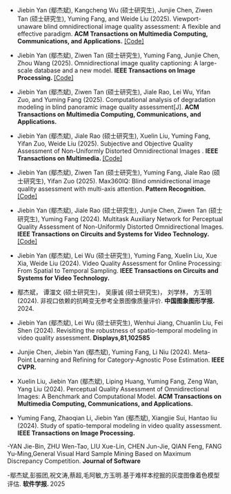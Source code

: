 - Jiebin Yan (鄢杰斌), Kangcheng Wu (硕士研究生), Junjie Chen, Ziwen Tan (硕士研究生), Yuming Fang, and Weide Liu (2025). Viewport-unaware blind omnidirectional image quality assessment: A flexible and effective paradigm. <strong>ACM Transactions on Multimedia Computing,
Communications, and Applications.</strong> [[Code]](https://github.com/KangchengWu/OIQA)

- Jiebin Yan (鄢杰斌), Ziwen Tan (硕士研究生), Yuming  Fang, Junjie Chen, Zhou Wang (2025). Omnidirectional image quality captioning: A large-scale database and a new model. <strong> IEEE Transactions on Image Processing. </strong> [[Code]](https://github.com/WenJuing/IQCaption360)

- Jiebin Yan (鄢杰斌), Ziwen Tan (硕士研究生), Jiale Rao, Lei Wu, Yifan Zuo, and Yuming Fang (2025). Computational analysis of degradation modeling in blind panoramic image quality assessment[J]. <strong>  ACM Transactions on Multimedia Computing, Communications, and
Applications. </strong> 

- Jiebin Yan (鄢杰斌), Jiale Rao (硕士研究生), Xuelin Liu, Yuming Fang, Yifan Zuo,  Weide Liu (2025). Subjective and Objective Quality Assessment of Non-Uniformly Distorted Omnidirectional Images . <strong> IEEE Transactions on Multimedia. </strong> [[Code]](https://github.com/RJL2000/OIQAND)

- Jiebin Yan (鄢杰斌), Ziwen Tan (硕士研究生), Yuming  Fang, Jiale Rao (硕士研究生), Yifan Zuo (2025). Max360IQ: Blind omnidirectional image quality assessment with multi-axis attention. <strong>Pattern Recognition. </strong> [[Code]](https://github.com/WenJuing/Max360IQ)


- Jiebin Yan (鄢杰斌), Jiale Rao (硕士研究生), Junjie Chen, Ziwen Tan (硕士研究生), Yuming  Fang (2024). Multitask Auxiliary Network for Perceptual Quality Assessment of Non-Uniformly Distorted Omnidirectional Images. <strong>IEEE Transactions on Circuits and Systems for Video Technology. </strong> [[Code]](https://github.com/RJL2000/MTAOIQA)

- Jiebin Yan (鄢杰斌), Lei Wu (硕士研究生), Yuming Fang, Xuelin Liu, Xue Xia, Weide Liu (2024).  Video Quality Assessment for Online Processing: From Spatial to Temporal Sampling. <strong> IEEE Transactions on Circuits and Systems for Video Technology.</strong>

- 鄢杰斌， 谭湽文 (硕士研究生)， 吴康诚 (硕士研究生)， 刘学林， 方玉明 (2024). 非视口依赖的抗畸变无参考全景图像质量评价. <strong>中国图象图形学报. </strong> 2024.
 
- Jiebin Yan (鄢杰斌), Lei Wu (硕士研究生), Wenhui Jiang, Chuanlin Liu, Fei Shen (2024). Revisiting the robustness of spatio-temporal modeling in video quality assessment. <strong>Displays,81,102585 </strong>

- Junjie Chen, Jiebin Yan (鄢杰斌), Yuming  Fang, Li Niu (2024). Meta-Point Learning and Refining for Category-Agnostic Pose Estimation. <strong>IEEE CVPR. </strong>

- Xuelin Liu, Jiebin Yan (鄢杰斌), Liping Huang, Yuming Fang, Zeng Wan, Yang Liu (2024). Perceptual Quality Assessment of Omnidirectional Images: A Benchmark and Computational Model.  <strong> ACM Transactions on Multimedia Computing, Communications, and Applications. </strong>

- Yuming Fang, Zhaoqian Li, Jiebin Yan (鄢杰斌), Xiangjie Sui, Hantao liu (2024). Study of spatio-temporal modeling in video quality assessment.  <strong> IEEE Transactions on Image Processing. </strong>

-YAN Jie-Bin, ZHU Wen-Tao, LIU Xue-Lin, CHEN Jun-Jie, QIAN Feng, FANG Yu-Ming,General Visual Hard Sample Mining Based on Maximum Discrepancy Competition. <strong>Journal of Software</strong>

-鄢杰斌,彭振团,祝文涛,蔡超,毛阿敏,方玉明.基于难样本挖掘的灰度图像着色模型评估. <strong>软件学报. </strong>2025